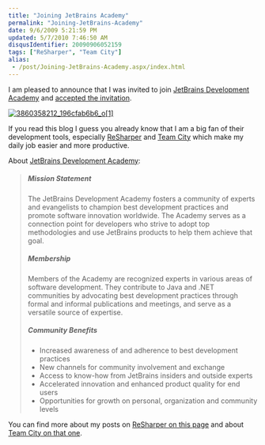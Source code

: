 ```yaml
---
title: "Joining JetBrains Academy"
permalink: "Joining-JetBrains-Academy"
date: 9/6/2009 5:21:59 PM
updated: 5/7/2010 7:46:50 AM
disqusIdentifier: 20090906052159
tags: ["ReSharper", "Team City"]
alias:
 - /post/Joining-JetBrains-Academy.aspx/index.html
---
```

I am pleased to announce that I was invited to join [JetBrains Development Academy](http://www.jetbrains.com/devnet/academy/about/index.html) and [accepted the invitation](http://www.jetbrains.com/devnet/academy/experts/Laurent_Kempe.html). 

[![3860358212_196cfab6b6_o[1]](http://weblogs.asp.net/blogs/lkempe/3860358212_196cfab6b6_o1_7F2C80DF.gif "3860358212_196cfab6b6_o[1]")](http://www.jetbrains.com/devnet/academy/experts/Laurent_Kempe.html) 
<!-- more -->

If you read this blog I guess you already know that I am a big fan of their development tools, especially [ReSharper](http://www.jetbrains.com/resharper) and [Team City](http://www.jetbrains.com/teamcity) which make my daily job easier and more productive.

About [JetBrains Development Academy](http://www.jetbrains.com/devnet/academy/about/index.html):

> ##### Mission Statement
> 
> The JetBrains Development Academy fosters a community of experts and evangelists to champion best development practices and promote software innovation worldwide. The Academy serves as a connection point for developers who strive to adopt top methodologies and use JetBrains products to help them achieve that goal.
> 
> ##### Membership
> 
> Members of the Academy are recognized experts in various areas of software development. They contribute to Java and .NET communities by advocating best development practices through formal and informal publications and meetings, and serve as a versatile source of expertise.
> 
> ##### Community Benefits
> 
> *   Increased awareness of and adherence to best development practices
> *   New channels for community involvement and exchange
> *   Access to know-how from JetBrains insiders and outside experts
> *   Accelerated innovation and enhanced product quality for end users
> *   Opportunities for growth on personal, organization and community levels

You can find more about my posts on [ReSharper on this page](http://weblogs.asp.net/lkempe/archive/tags/ReSharper/default.aspx) and about [Team City on that one](http://weblogs.asp.net/lkempe/archive/tags/Team+City/default.aspx).
